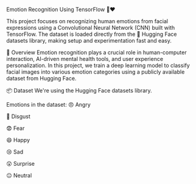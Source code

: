 Emotion Recognition Using TensorFlow 🤖❤️

This project focuses on recognizing human emotions from facial expressions using a Convolutional Neural Network (CNN) built with TensorFlow. The dataset is loaded directly from the 🤗 Hugging Face datasets library, making setup and experimentation fast and easy.

🧠 Overview
Emotion recognition plays a crucial role in human-computer interaction, AI-driven mental health tools, and user experience personalization. In this project, we train a deep learning model to classify facial images into various emotion categories using a publicly available dataset from Hugging Face.

📦 Dataset
We're using the Hugging Face datasets library.

Emotions in the dataset:
😠 Angry

🤢 Disgust

😨 Fear

😄 Happy

😢 Sad

😲 Surprise

😐 Neutral
